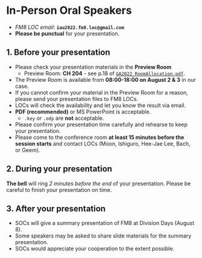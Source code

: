 # In-Person Oral Speakers
* _FM8 LOC email_: **``iau2022.fm8.loc@gmail.com``**
* **Please be punctual** for your presentation.

## 1. Before your presentation
* Please check your presentation materials in the **Preview Room** 
  - Preview Room: **CH 204** - see p.18 of [``GA2022_RoomAllocation.pdf``](iauga_docs/GA2022_RoomAllocation.pdf). 
* The Preview Room is available from **08:00-18:00 on August 2 & 3** in our case.
* If you cannot confirm your material in the Preview Room for a reason, please send your presentation files to FM8 LOCs. 
* LOCs will check the availability and let you know the result via email.
* **PDF (recommended)** or MS PowerPoint is acceptable.
  * ``.key`` or ``.odp`` are **not** acceptable.
* Please confirm your presentation time carefully and rehearse to keep your presentation. 
* Please come to the conference room **at least 15 minutes before the session starts** and contact LOCs (Moon, Ishiguro, Hee-Jae Lee, Bach, or Geem).

## 2. During your presentation
**The bell** will ring _2 minutes before the end_ of your presentation. Please be careful to finish your presentation on time.

## 3. After your presentation
* SOCs will give a summary presentation of FM8 at Division Days (August 8). 
* Some speakers may be asked to share slide materials for the summary presentation. 
* SOCs would appreciate your cooperation to the extent possible.

